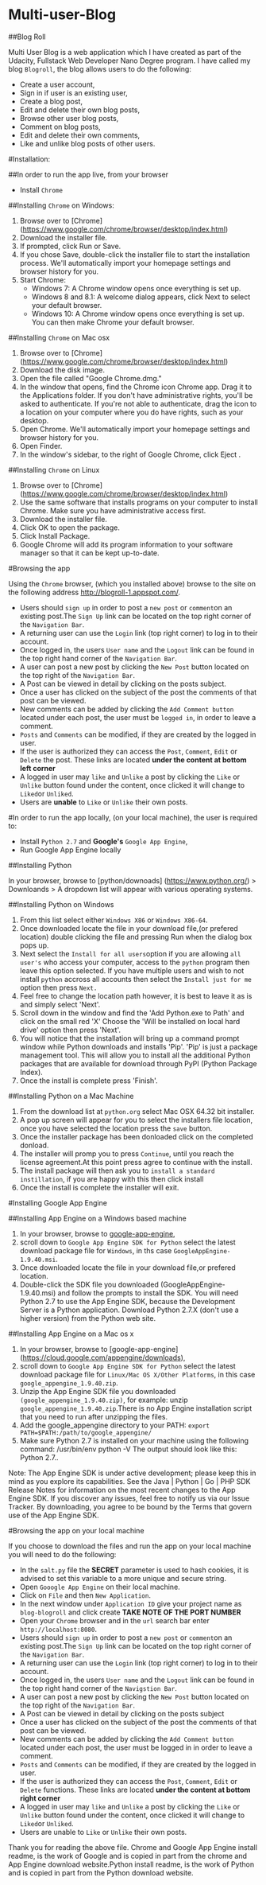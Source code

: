 # Multi-user-Blog

##Blog Roll

Multi User Blog is a web application which I have created as part of the Udacity, Fullstack Web Developer Nano Degree program. I have called my blog `Blogroll`, the blog allows users to do the following:

* Create a user account,
* Sign in if user is an existing user,
* Create a blog post,
* Edit and delete their own blog posts,
* Browse other user blog posts,
* Comment on blog posts,
* Edit and delete their own comments,
* Like and unlike blog posts of other users.

#Installation:

##In order to run the app live, from your browser

* Install `Chrome`

##Installing `Chrome` on Windows:

1. Browse over to [Chrome] (https://www.google.com/chrome/browser/desktop/index.html)
2. Download the installer file.
3. If prompted, click Run or Save.
4. If you chose Save, double-click the installer file to start the installation process. We'll automatically import your homepage settings and browser history for you.
5. Start Chrome:
   * Windows 7: A Chrome window opens once everything is set up.
   * Windows 8 and 8.1: A welcome dialog appears, click Next to select your default browser.
   * Windows 10: A Chrome window opens once everything is set up. You can then make Chrome your default browser.

##Installing `Chrome` on Mac osx

1. Browse over to [Chrome] (https://www.google.com/chrome/browser/desktop/index.html)
2. Download the disk image.
3. Open the file called "Google Chrome.dmg."
4. In the window that opens, find the Chrome icon Chrome app. Drag it to the Applications folder. If you don't have administrative rights, you'll be asked to authenticate. If you're not able to authenticate, drag the icon to a location on your computer where you do have rights, such as your desktop.
5. Open Chrome. We'll automatically import your homepage settings and browser history for you.
6. Open Finder.
7. In the window's sidebar, to the right of Google Chrome, click Eject .

##Installing `Chrome` on Linux

1. Browse over to [Chrome] (https://www.google.com/chrome/browser/desktop/index.html)
2. Use the same software that installs programs on your computer to install Chrome. Make sure you have administrative access first.
3. Download the installer file.
4. Click OK to open the package.
5. Click Install Package.
6. Google Chrome will add its program information to your software manager so that it can be kept up-to-date.

#Browsing the app

Using the `Chrome` browser, (which you installed above) browse to the site on the following address http://blogroll-1.appspot.com/.
 * Users should `sign up` in order to post a `new post` or `comment`on an existing post.The `Sign Up` link can be located on the top right corner of the `Navigation Bar`.
 * A returning user can use the `Login` link (top right corner) to log in to their account.
 * Once logged in, the users `User name` and the `Logout` link can be found in the top right hand corner of the `Navigation Bar`.
 * A user can post a new post by clicking the `New Post` button located on the top right of the `Navigation Bar`.
 * A Post can be viewed in detail by clicking on the posts subject.
 * Once a user has clicked on the subject of the post the comments of that post can be viewed.
 * New comments can be added by clicking the `Add Comment button` located under each post, the user must be `logged in`, in order to leave a comment.
 * `Posts` and `Comments` can be modified, if they are created by the logged in user.
 * If the user is authorized they can access the `Post`, `Comment`, `Edit` or `Delete` the post. These links are located **under the content at bottom left corner**
 * A logged in user may `like` and `Unlike` a post by clicking the `Like` or `Unlike` button found under the content, once clicked it will change to `Liked`or `Unliked`.
 * Users are **unable** to `Like` or `Unlike` their own posts.

#In order to run the app locally, (on your local machine), the user is required to:

 * Install `Python 2.7` and **Google's** `Google App Engine`,
 * Run Google App Engine locally

##Installing Python

In your browser, browse to [python/downoads] (https://www.python.org/) > Downloands > A dropdown list will appear with various operating systems.

##Installing Python on Windows

1. From this list select either `Windows X86` or `Windows X86-64`.
2. Once downloaded locate the file in your download file,(or prefered location) double clicking the file and pressing Run when the dialog box pops up.
3. Next select the `Install for all users`option if you are allowing `all user's` who access your computer, access to the `python` program then leave this option selected. If you have multiple users and wish to not install `python` accross all accounts then select the `Install just for me` option then press `Next.`
4. Feel free to change the location path however, it is best to leave it as is and simply select 'Next'.
5. Scroll down in the window and find the 'Add Python.exe to Path' and click on the small red 'X' Choose the 'Will be installed on local hard drive' option then press 'Next'.
6. You will notice that the installation will bring up a command prompt window while Python downloads and installs 'Pip'. 'Pip' is just a package management tool. This will allow you to install all the additional Python packages that are available for download through PyPI (Python Package Index).
7. Once the install is complete press 'Finish'.

##Installing Python on a Mac Machine

1. From the download list at `python.org` select Mac OSX 64.32 bit installer.
2. A pop up screen will appear for you to select the installers file location, once you have selected the location press the `save` button.
3. Once the installer package has been donloaded click on the completed donload.
4. The installer will promp you to press `Continue`, until you reach the license agreement.At this point press agree to continue with the install.
5. The install package will then ask you to `install a standard instillation`, if you are happy with this then click install
6. Once the install is complete the installer will exit.

#Installing Google App Engine

##Installing App Engine on a Windows based machine

1. In your browser, browse to [google-app-engine](https://cloud.google.com/appengine/downloads),
2. scroll down to `Google App Engine SDK for Python` select the latest download package file for `Windows`, in ths case `GoogleAppEngine-1.9.40.msi`.
3. Once downloaded locate the file in your download file,or prefered location.
4. Double-click the SDK file you downloaded (GoogleAppEngine-1.9.40.msi) and follow the prompts to install the SDK.
You will need Python 2.7 to use the App Engine SDK, because the Development Server is a Python application. Download Python 2.7.X (don't use a higher version) from the Python web site.

##Installing App Engine on a Mac os x

1. In your browser, browse to [google-app-engine] (https://cloud.google.com/appengine/downloads),
2. scroll down to `Google App Engine SDK for Python` select the latest download package file for `Linux/Mac OS X/Other Platforms`, in this case `google_appengine_1.9.40.zip`.
3. Unzip the App Engine SDK file you downloaded `(google_appengine_1.9.40.zip)`, for example:
unzip `google_appengine_1.9.40.zip`.There is no App Engine installation script that you need to run after unzipping the files.
4. Add the google_appengine directory to your PATH: `export PATH=$PATH:/path/to/google_appengine/`
5. Make sure Python 2.7 is installed on your machine using the following command:
/usr/bin/env python -V
The output should look like this: Python 2.7.<number>.

Note: The App Engine SDK is under active development; please keep this in mind as you explore its capabilities. See the Java | Python | Go | PHP SDK Release Notes for information on the most recent changes to the App Engine SDK. If you discover any issues, feel free to notify us via our Issue Tracker.
By downloading, you agree to be bound by the Terms that govern use of the App Engine SDK.

#Browsing the app on your local machine

 If you choose to download the files and run the app on your local machine you will need to do the following:

 * In the `salt.py` file the **SECRET** parameter is used to hash cookies, it is advised to set this variable to a more unique and secure string.
 * Open `Gooogle App Engine` on their local machine.
 * Click on `File` and then `New Application`.
 * In the next window under `Application ID` give your project name as `blog-blogroll` and click create **TAKE NOTE OF THE PORT NUMBER**
 * Open your `Chrome` browser and in the `url` search bar enter `http://localhost:8080`.
 * Users should `sign up` in order to post a `new post` or `comment`on an existing post.The `Sign Up` link can be located on the top right corner of the `Navigation Bar`.
 * A returning user can use the `Login` link (top right corner) to log in to their account.
 * Once logged in, the users `User name` and the `Logout` link can be found in the top right hand corner of the `Navigstion Bar`.
 * A user can post a new post by clicking the `New Post` button located on the top right of the `Navigation Bar`.
 * A Post can be viewed in detail by clicking on the posts subject
 * Once a user has clicked on the subject of the post the comments of that post can be viewed.
 * New comments can be added by clicking the `Add Comment button` located under each post, the user must be logged in in order to leave a comment.
 * `Posts` and `Comments` can be modified, if they are created by the logged in user.
 * If the user is authorized they can access the `Post`, `Comment`, `Edit` or `Delete` functions. These links are located **under the content at bottom right corner**
 * A logged in user may `like` and `Unlike` a post by clicking the `Like` or `Unlike` button found under the content, once clicked it will change to `Liked`or `Unliked`.
 * Users are unable to `Like` or `Unlike` their own posts.

 Thank you for reading the above file. Chrome and Google App Engine install readme, is the work of Google and is copied in part from the chrome and App Engine download website.Python install readme, is the work of Python and is copied in part from the Python download website.
